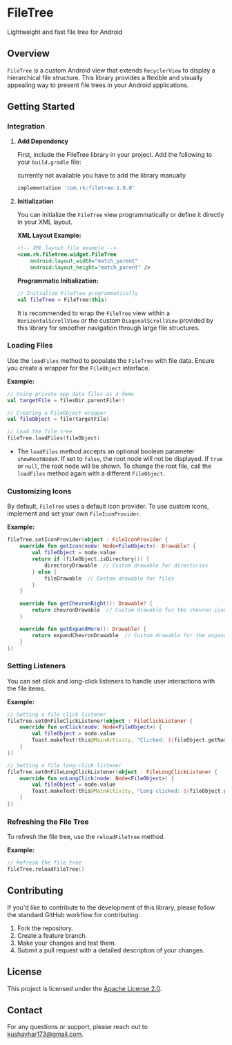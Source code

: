 # FileTree
Lightweight and fast file tree for Android

## Overview

`FileTree` is a custom Android view that extends `RecyclerView` to display a hierarchical file structure. This library provides a flexible and visually appealing way to present file trees in your Android applications.

## Getting Started

### Integration

1. **Add Dependency**

   First, include the FileTree library in your project. Add the following to your `build.gradle` file:

   currently not available you have to add the library manually 
   ```groovy
   implementation 'com.rk:filetree:1.0.0'

2. **Initialization**

   You can initialize the `FileTree` view programmatically or define it directly in your XML layout.

   **XML Layout Example:**

   ```xml
   <!-- XML layout file example -->
   <com.rk.filetree.widget.FileTree
       android:layout_width="match_parent"
       android:layout_height="match_parent" />
   ```

   **Programmatic Initialization:**

   ```kotlin
   // Initialize FileTree programmatically
   val fileTree = FileTree(this)
   ```

   It is recommended to wrap the `FileTree` view within a `HorizontalScrollView` or the custom `DiagonalScrollView` provided by this library for smoother navigation through large file structures.

### Loading Files

Use the `loadFiles` method to populate the `FileTree` with file data. Ensure you create a wrapper for the `FileObject` interface.

**Example:**

```kotlin
// Using private app data files as a demo
val targetFile = filesDir.parentFile!!

// Creating a FileObject wrapper
val fileObject = file(targetFile)

// Load the file tree
fileTree.loadFiles(fileObject)
```

- The `loadFiles` method accepts an optional boolean parameter `showRootNodeX`. If set to `false`, the root node will not be displayed. If `true` or `null`, the root node will be shown. To change the root file, call the `loadFiles` method again with a different `FileObject`.

### Customizing Icons

By default, `FileTree` uses a default icon provider. To use custom icons, implement and set your own `FileIconProvider`.

**Example:**

```kotlin
fileTree.setIconProvider(object : FileIconProvider {
    override fun getIcon(node: Node<FileObject>): Drawable? {
        val fileObject = node.value
        return if (fileObject.isDirectory()) {
            directoryDrawable  // Custom drawable for directories
        } else {
            fileDrawable  // Custom drawable for files
        }
    }

    override fun getChevronRight(): Drawable? {
        return chevronDrawable  // Custom drawable for the chevron icon
    }

    override fun getExpandMore(): Drawable? {
        return expandChevronDrawable  // Custom drawable for the expand more icon
    }
})
```

### Setting Listeners

You can set click and long-click listeners to handle user interactions with the file items.

**Example:**

```kotlin
// Setting a file click listener
fileTree.setOnFileClickListener(object : FileClickListener {
    override fun onClick(node: Node<FileObject>) {
        val fileObject = node.value
        Toast.makeText(this@MainActivity, "Clicked: ${fileObject.getName()}", Toast.LENGTH_SHORT).show()
    }
})

// Setting a file long-click listener
fileTree.setOnFileLongClickListener(object : FileLongClickListener {
    override fun onLongClick(node: Node<FileObject>) {
        val fileObject = node.value
        Toast.makeText(this@MainActivity, "Long clicked: ${fileObject.getName()}", Toast.LENGTH_SHORT).show()
    }
})
```

### Refreshing the File Tree

To refresh the file tree, use the `reloadFileTree` method.

**Example:**

```kotlin
// Refresh the file tree
fileTree.reloadFileTree()
```

## Contributing

If you'd like to contribute to the development of this library, please follow the standard GitHub workflow for contributing:

1. Fork the repository.
2. Create a feature branch.
3. Make your changes and test them.
4. Submit a pull request with a detailed description of your changes.

## License

This project is licensed under the [Apache License 2.0](LICENSE).

## Contact

For any questions or support, please reach out to [kushavhar173@gmail.com](mailto:kushavhar173@gmail.com).
